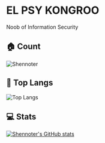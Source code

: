 # EL PSY KONGROO
Noob of Information Security
## 🏠 Count
![Shennoter](https://count.getloli.com/get/@Shennoter?theme=rule34)  
## 🥇 Top Langs
![Top Langs](https://github-readme-stats.vercel.app/api/top-langs/?username=shennoter&layout=compact&theme=buefy)  
## 💻 Stats
[![Shennoter's GitHub stats](https://github-readme-stats.vercel.app/api?username=Shennoter&show_icons=true&theme=graywhite)](https://github.com/anuraghazra/github-readme-stats)
